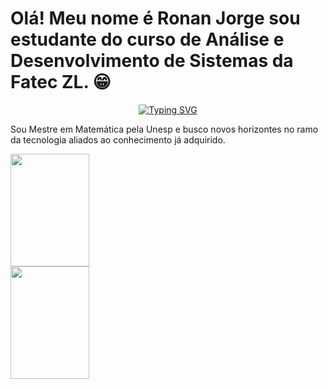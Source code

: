 # Olá! Meu nome é Ronan Jorge sou estudante do curso de Análise e Desenvolvimento de Sistemas da Fatec ZL. 😁

<p align="center">
<a 
  href="https://git.io/typing-svg"><img src="https://readme-typing-svg.herokuapp.com?font=Fira+Code&pause=1000&random=false&width=435&lines=Ronan+Felipe+Jorge" alt="Typing SVG" />
</a>
</p>

Sou Mestre em Matemática pela Unesp e busco novos horizontes no ramo da tecnologia aliados ao conhecimento já adquirido.

<div>
  <a href="https://github.com/RonanJorge">
  <img width=50% height="180em" src="https://github-readme-stats.vercel.app/api?username=RonanJorge&show_icons=true&theme=tokyonight" />
  <img width=50% height="180em" src="https://github-readme-stats.vercel.app/api/top-langs/?username=RonanJorge&layout=compact&theme=tokyonight" />
</a>

</div>
